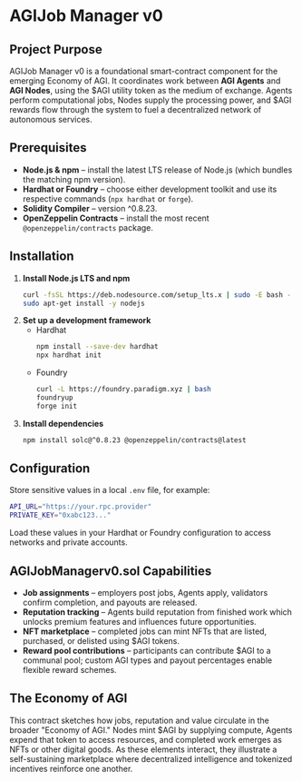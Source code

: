 # AGIJob Manager v0

## Project Purpose
AGIJob Manager v0 is a foundational smart-contract component for the emerging Economy of AGI. It coordinates work between **AGI Agents** and **AGI Nodes**, using the $AGI utility token as the medium of exchange. Agents perform computational jobs, Nodes supply the processing power, and $AGI rewards flow through the system to fuel a decentralized network of autonomous services.

## Prerequisites
- **Node.js & npm** – install the latest LTS release of Node.js (which bundles the matching npm version).
- **Hardhat or Foundry** – choose either development toolkit and use its respective commands (`npx hardhat` or `forge`).
- **Solidity Compiler** – version ^0.8.23.
- **OpenZeppelin Contracts** – install the most recent `@openzeppelin/contracts` package.

## Installation
1. **Install Node.js LTS and npm**
   ```bash
   curl -fsSL https://deb.nodesource.com/setup_lts.x | sudo -E bash -
   sudo apt-get install -y nodejs
   ```
2. **Set up a development framework**
   - Hardhat
     ```bash
     npm install --save-dev hardhat
     npx hardhat init
     ```
   - Foundry
     ```bash
     curl -L https://foundry.paradigm.xyz | bash
     foundryup
     forge init
     ```
3. **Install dependencies**
   ```bash
   npm install solc@^0.8.23 @openzeppelin/contracts@latest
   ```

## Configuration
Store sensitive values in a local `.env` file, for example:

```bash
API_URL="https://your.rpc.provider"
PRIVATE_KEY="0xabc123..."
```
Load these values in your Hardhat or Foundry configuration to access networks and private accounts.

## AGIJobManagerv0.sol Capabilities
- **Job assignments** – employers post jobs, Agents apply, validators confirm completion, and payouts are released.
- **Reputation tracking** – Agents build reputation from finished work which unlocks premium features and influences future opportunities.
- **NFT marketplace** – completed jobs can mint NFTs that are listed, purchased, or delisted using $AGI tokens.
- **Reward pool contributions** – participants can contribute $AGI to a communal pool; custom AGI types and payout percentages enable flexible reward schemes.

## The Economy of AGI
This contract sketches how jobs, reputation and value circulate in the broader "Economy of AGI." Nodes mint $AGI by supplying compute, Agents expend that token to access resources, and completed work emerges as NFTs or other digital goods. As these elements interact, they illustrate a self-sustaining marketplace where decentralized intelligence and tokenized incentives reinforce one another.

